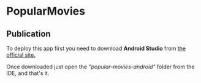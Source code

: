 # PopularMovies

## Publication

To deploy this app first you need to download **Android Studio** from [the official site.]([https://developer.android.com/studio](https://developer.android.com/studio))

Once downloaded just open the *"popular-movies-android"* folder from the IDE, and that's it.
